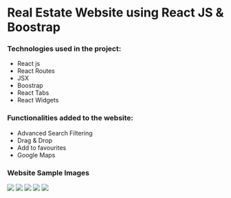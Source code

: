 # Real Estate Website using React JS & Boostrap

### Technologies used in the project: 
 - React js
 - React Routes
 - JSX
 - Boostrap
 - React Tabs
 - React Widgets

### Functionalities added to the website:
 - Advanced Search Filtering
 - Drag & Drop
 - Add to favourites
 - Google Maps

### Website Sample Images

![](https://github.com/Mack2133/Real-Estate-React-Website/blob/main/Screenshot%202024-03-04%20at%2010.37.35%E2%80%AFPM.png?raw=true)
![](https://github.com/Mack2133/Real-Estate-React-Website/blob/main/Screenshot%202024-03-04%20at%2011.45.10%E2%80%AFPM.png?raw=true)
![](https://github.com/Mack2133/Real-Estate-React-Website/blob/main/Screenshot%202024-03-04%20at%2010.37.53%E2%80%AFPM.png?raw=true)
![](https://github.com/Mack2133/Real-Estate-React-Website/blob/main/Screenshot%202024-03-04%20at%2010.38.13%E2%80%AFPM.png?raw=true)
![](https://github.com/Mack2133/Real-Estate-React-Website/blob/main/Screenshot%202024-03-04%20at%2010.38.28%E2%80%AFPM.png?raw=true)




